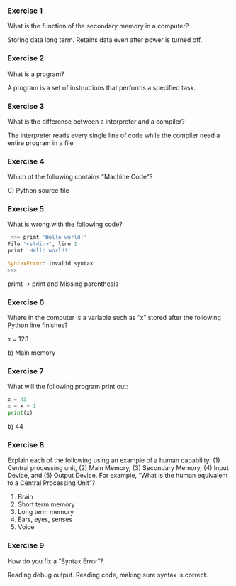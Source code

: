 ### Exercise 1
What is the function of the secondary memory in a computer?

Storing data long term. Retains data even after power is turned off.

### Exercise 2
What is a program?

A program is a set of instructions that performs a specified task.

### Exercise 3
What is the differense between a interpreter and a compiler?

The interpreter reads every single line of code while the compiler need a entire program in a file

### Exercise 4
Which of the following contains "Machine Code"?

C) Python source file

### Exercise 5
What is wrong with the following code?
```python
 >>> primt 'Hello world!'
File "<stdin>", line 1
primt 'Hello world!'

SyntaxError: invalid syntax
>>>
```
primt -> print and Missing parenthesis

### Exercise 6
Where in the computer is a variable such as “x” stored after the following Python line finishes?

x = 123

b) Main memory

### Exercise 7
What will the following program print out:
```python
x = 43
x = x + 1
print(x)
```

b) 44

### Exercise 8
Explain each of the following using an example of a human capability: (1) Central processing unit, (2) Main Memory, (3)
Secondary Memory, (4) Input Device, and (5) Output Device. For example, “What is the human equivalent to a Central Processing Unit”?

1) Brain
2) Short term memory
3) Long term memory
4) Ears, eyes, senses
5) Voice

### Exercise 9
How do you fix a “Syntax Error”?

Reading debug output. Reading code, making sure syntax is correct.
